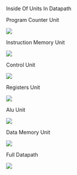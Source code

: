 Inside Of Units In Datapath  


Program Counter Unit  

![](https://eneskzlcn.github.io/Datapath/programCounter.png)


Instruction Memory Unit  

![](https://eneskzlcn.github.io/Datapath/instructionMemory.png)


Control Unit  

![](https://eneskzlcn.github.io/Datapath/controlUnit.png)


Registers Unit  

![](https://eneskzlcn.github.io/Datapath/registers.png)


Alu Unit  

![](https://eneskzlcn.github.io/Datapath/alu.png)


Data Memory Unit  

![](https://eneskzlcn.github.io/Datapath/dataMemory.png)


Full Datapath  

![](https://eneskzlcn.github.io/Datapath/fullDatapath.png)
